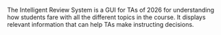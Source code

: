 The Intelligent Review System is a GUI for TAs of 2026 for understanding how students fare with all the different topics in the course. It displays relevant information that can help TAs make instructing decisions.